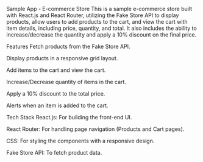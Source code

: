 Sample App - E-commerce Store
This is a sample e-commerce store built with React.js and React Router, utilizing the Fake Store API to display products, allow users to add products to the cart, and view the cart with item details, including price, quantity, and total. It also includes the ability to increase/decrease the quantity and apply a 10% discount on the final price.

Features
Fetch products from the Fake Store API.

Display products in a responsive grid layout.

Add items to the cart and view the cart.

Increase/Decrease quantity of items in the cart.

Apply a 10% discount to the total price.

Alerts when an item is added to the cart.

Tech Stack
React.js: For building the front-end UI.

React Router: For handling page navigation (Products and Cart pages).

CSS: For styling the components with a responsive design.

Fake Store API: To fetch product data.

